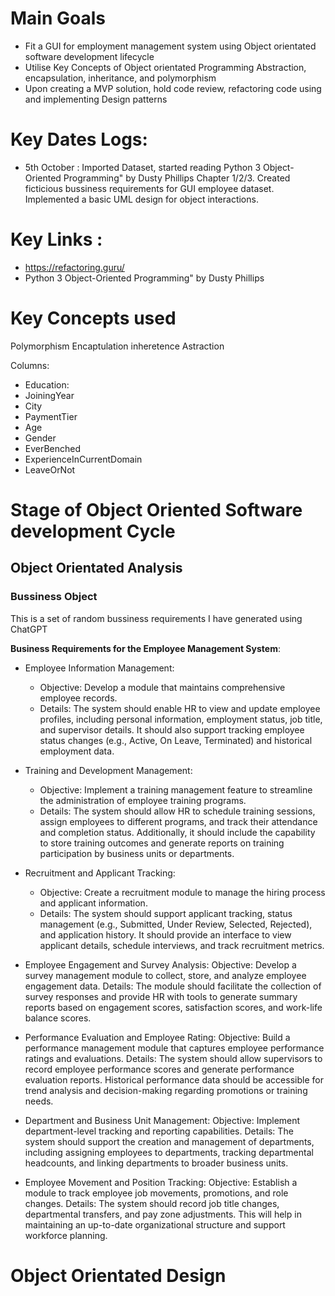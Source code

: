 # Main Goals
- Fit a GUI for employment management system using Object orientated software development lifecycle
- Utilise Key Concepts of Object orientated Programming Abstraction, encapsulation, inheritance, and polymorphism
- Upon creating a MVP solution, hold code review, refactoring code using and implementing Design patterns

# Key Dates Logs: 
- 5th October : Imported Dataset, started reading Python 3 Object-Oriented Programming" by Dusty Phillips Chapter 1/2/3. Created ficticious bussiness requirements for GUI employee dataset. Implemented a basic UML design for object interactions.



# Key Links :
- https://refactoring.guru/
- Python 3 Object-Oriented Programming" by Dusty Phillips

# Key Concepts used

Polymorphism 
Encaptulation 
inheretence
Astraction 

Columns:
- Education: 
- JoiningYear
- City
- PaymentTier
- Age
- Gender
- EverBenched
- ExperienceInCurrentDomain
- LeaveOrNot

# Stage of Object Oriented Software development Cycle 

## Object Orientated Analysis 

### Bussiness Object 
This is a set of random bussiness requirements I have generated using ChatGPT 

**Business Requirements for the Employee Management System**:
- Employee Information Management:
    - Objective: Develop a module that maintains comprehensive employee records.
    - Details: The system should enable HR to view and update employee profiles, including personal information, employment status, job title, and supervisor details. It should also support tracking employee status changes (e.g., Active, On Leave, Terminated) and historical employment data.

- Training and Development Management:
    - Objective: Implement a training management feature to streamline the administration of employee training programs.
    - Details: The system should allow HR to schedule training sessions, assign employees to different programs, and track their attendance and completion status. Additionally, it should include the capability to store training outcomes and generate reports on training participation by business units or departments.
    
- Recruitment and Applicant Tracking:
    - Objective: Create a recruitment module to manage the hiring process and applicant information.
    - Details: The system should support applicant tracking, status management (e.g., Submitted, Under Review, Selected, Rejected), and application history. It should provide an interface to view applicant details, schedule interviews, and track recruitment metrics.

- Employee Engagement and Survey Analysis:
    Objective: Develop a survey management module to collect, store, and analyze employee engagement data.
    Details: The module should facilitate the collection of survey responses and provide HR with tools to generate summary reports based on engagement scores, satisfaction scores, and work-life balance scores.

- Performance Evaluation and Employee Rating:
    Objective: Build a performance management module that captures employee performance ratings and evaluations.
    Details: The system should allow supervisors to record employee performance scores and generate performance evaluation reports. Historical performance data should be accessible for trend analysis and decision-making regarding promotions or training needs.

- Department and Business Unit Management:
    Objective: Implement department-level tracking and reporting capabilities.
    Details: The system should support the creation and management of departments, including assigning employees to departments, tracking departmental headcounts, and linking departments to broader business units.

- Employee Movement and Position Tracking:
    Objective: Establish a module to track employee job movements, promotions, and role changes.
    Details: The system should record job title changes, departmental transfers, and pay zone adjustments. This will help in maintaining an up-to-date organizational structure and support workforce planning.

# Object Orientated Design 


